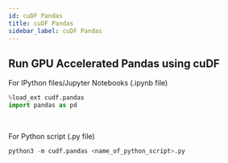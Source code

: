 ```yaml
---
id: cuDF Pandas
title: cuDF Pandas
sidebar_label: cuDF Pandas
---
```


## Run GPU Accelerated Pandas using cuDF

For IPython files/Jupyter Notebooks (.ipynb file)

```python
%load_ext cudf.pandas
import pandas as pd
```

<br /> 

For Python script (.py file)

```python
python3 -m cudf.pandas <name_of_python_script>.py
```